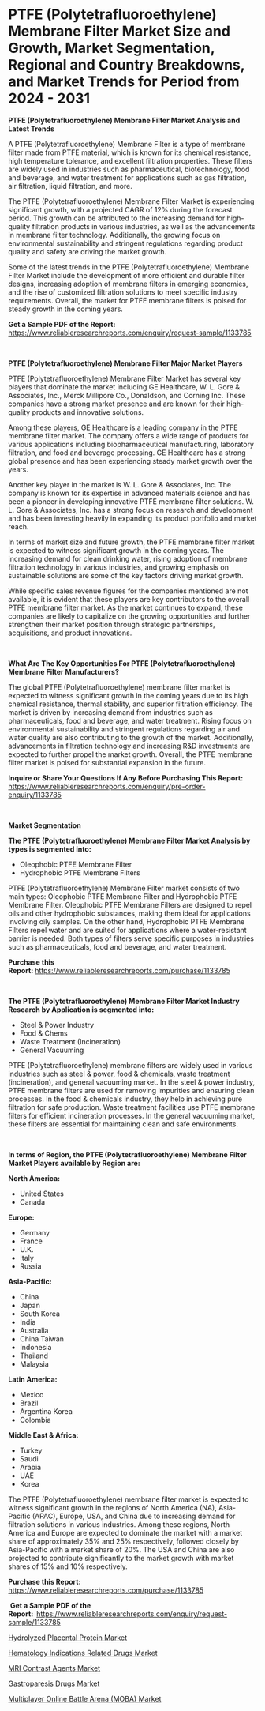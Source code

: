<p><h1>PTFE (Polytetrafluoroethylene) Membrane Filter Market Size and Growth, Market Segmentation, Regional and Country Breakdowns, and Market Trends for Period from 2024 -  2031</h1></p><p><strong>PTFE (Polytetrafluoroethylene) Membrane Filter Market Analysis and Latest Trends</strong></p>
<p><p>A PTFE (Polytetrafluoroethylene) Membrane Filter is a type of membrane filter made from PTFE material, which is known for its chemical resistance, high temperature tolerance, and excellent filtration properties. These filters are widely used in industries such as pharmaceutical, biotechnology, food and beverage, and water treatment for applications such as gas filtration, air filtration, liquid filtration, and more.</p><p>The PTFE (Polytetrafluoroethylene) Membrane Filter Market is experiencing significant growth, with a projected CAGR of 12% during the forecast period. This growth can be attributed to the increasing demand for high-quality filtration products in various industries, as well as the advancements in membrane filter technology. Additionally, the growing focus on environmental sustainability and stringent regulations regarding product quality and safety are driving the market growth.</p><p>Some of the latest trends in the PTFE (Polytetrafluoroethylene) Membrane Filter Market include the development of more efficient and durable filter designs, increasing adoption of membrane filters in emerging economies, and the rise of customized filtration solutions to meet specific industry requirements. Overall, the market for PTFE membrane filters is poised for steady growth in the coming years.</p></p>
<p><strong>Get a Sample PDF of the Report:&nbsp;</strong> <a href="https://www.reliableresearchreports.com/enquiry/request-sample/1133785">https://www.reliableresearchreports.com/enquiry/request-sample/1133785</a></p>
<p>&nbsp;</p>
<p><strong>PTFE (Polytetrafluoroethylene) Membrane Filter Major Market Players</strong></p>
<p><p>PTFE (Polytetrafluoroethylene) Membrane Filter Market has several key players that dominate the market including GE Healthcare, W. L. Gore & Associates, Inc., Merck Millipore Co., Donaldson, and Corning Inc. These companies have a strong market presence and are known for their high-quality products and innovative solutions.</p><p>Among these players, GE Healthcare is a leading company in the PTFE membrane filter market. The company offers a wide range of products for various applications including biopharmaceutical manufacturing, laboratory filtration, and food and beverage processing. GE Healthcare has a strong global presence and has been experiencing steady market growth over the years.</p><p>Another key player in the market is W. L. Gore & Associates, Inc. The company is known for its expertise in advanced materials science and has been a pioneer in developing innovative PTFE membrane filter solutions. W. L. Gore & Associates, Inc. has a strong focus on research and development and has been investing heavily in expanding its product portfolio and market reach.</p><p>In terms of market size and future growth, the PTFE membrane filter market is expected to witness significant growth in the coming years. The increasing demand for clean drinking water, rising adoption of membrane filtration technology in various industries, and growing emphasis on sustainable solutions are some of the key factors driving market growth.</p><p>While specific sales revenue figures for the companies mentioned are not available, it is evident that these players are key contributors to the overall PTFE membrane filter market. As the market continues to expand, these companies are likely to capitalize on the growing opportunities and further strengthen their market position through strategic partnerships, acquisitions, and product innovations.</p></p>
<p>&nbsp;</p>
<p><strong>What Are The Key Opportunities For PTFE (Polytetrafluoroethylene) Membrane Filter Manufacturers?</strong></p>
<p><p>The global PTFE (Polytetrafluoroethylene) membrane filter market is expected to witness significant growth in the coming years due to its high chemical resistance, thermal stability, and superior filtration efficiency. The market is driven by increasing demand from industries such as pharmaceuticals, food and beverage, and water treatment. Rising focus on environmental sustainability and stringent regulations regarding air and water quality are also contributing to the growth of the market. Additionally, advancements in filtration technology and increasing R&D investments are expected to further propel the market growth. Overall, the PTFE membrane filter market is poised for substantial expansion in the future.</p></p>
<p><strong>Inquire or Share Your Questions If Any Before Purchasing This Report:</strong> <a href="https://www.reliableresearchreports.com/enquiry/pre-order-enquiry/1133785">https://www.reliableresearchreports.com/enquiry/pre-order-enquiry/1133785</a></p>
<p>&nbsp;</p>
<p><strong>Market Segmentation</strong></p>
<p><strong>The PTFE (Polytetrafluoroethylene) Membrane Filter Market Analysis by types is segmented into:</strong></p>
<p><ul><li>Oleophobic PTFE Membrane Filter</li><li>Hydrophobic PTFE Membrane Filters</li></ul></p>
<p><p>PTFE (Polytetrafluoroethylene) Membrane Filter market consists of two main types: Oleophobic PTFE Membrane Filter and Hydrophobic PTFE Membrane Filter. Oleophobic PTFE Membrane Filters are designed to repel oils and other hydrophobic substances, making them ideal for applications involving oily samples. On the other hand, Hydrophobic PTFE Membrane Filters repel water and are suited for applications where a water-resistant barrier is needed. Both types of filters serve specific purposes in industries such as pharmaceuticals, food and beverage, and water treatment.</p></p>
<p><strong>Purchase this Report:&nbsp;</strong><a href="https://www.reliableresearchreports.com/purchase/1133785">https://www.reliableresearchreports.com/purchase/1133785</a></p>
<p>&nbsp;</p>
<p><strong>The PTFE (Polytetrafluoroethylene) Membrane Filter Market Industry Research by Application is segmented into:</strong></p>
<p><ul><li>Steel & Power Industry</li><li>Food & Chems</li><li>Waste Treatment (Incineration)</li><li>General Vacuuming</li></ul></p>
<p><p>PTFE (Polytetrafluoroethylene) membrane filters are widely used in various industries such as steel & power, food & chemicals, waste treatment (incineration), and general vacuuming market. In the steel & power industry, PTFE membrane filters are used for removing impurities and ensuring clean processes. In the food & chemicals industry, they help in achieving pure filtration for safe production. Waste treatment facilities use PTFE membrane filters for efficient incineration processes. In the general vacuuming market, these filters are essential for maintaining clean and safe environments.</p></p>
<p>&nbsp;</p>
<p><strong>In terms of Region, the PTFE (Polytetrafluoroethylene) Membrane Filter Market Players available by Region are:</strong></p>
<p>
    <p> <strong> North America: </strong>
        <ul>
            <li>United States</li>
            <li>Canada</li>
        </ul>
        </p> 
    <p> <strong> Europe: </strong>
        <ul>
            <li>Germany</li>
            <li>France</li>
            <li>U.K.</li>
            <li>Italy</li>
            <li>Russia</li>
        </ul>
        </p> 
    <p> <strong> Asia-Pacific: </strong>
        <ul>
            <li>China</li>
            <li>Japan</li>
            <li>South Korea</li>
            <li>India</li>
            <li>Australia</li>
            <li>China Taiwan</li>
            <li>Indonesia</li>
            <li>Thailand</li>
            <li>Malaysia</li>
        </ul>
        </p> 
    <p> <strong> Latin America: </strong>
        <ul>
            <li>Mexico</li>
            <li>Brazil</li>
            <li>Argentina Korea</li>
            <li>Colombia</li>
        </ul>
        </p> 
    <p> <strong> Middle East & Africa: </strong>
        <ul>
            <li>Turkey</li>
            <li>Saudi</li>
            <li>Arabia</li>
            <li>UAE</li>
            <li>Korea</li>
        </ul>
    </p>
    </p>
<p><p>The PTFE (Polytetrafluoroethylene) membrane filter market is expected to witness significant growth in the regions of North America (NA), Asia-Pacific (APAC), Europe, USA, and China due to increasing demand for filtration solutions in various industries. Among these regions, North America and Europe are expected to dominate the market with a market share of approximately 35% and 25% respectively, followed closely by Asia-Pacific with a market share of 20%. The USA and China are also projected to contribute significantly to the market growth with market shares of 15% and 10% respectively.</p></p>
<p><strong>Purchase this Report: </strong><a href="https://www.reliableresearchreports.com/purchase/1133785">https://www.reliableresearchreports.com/purchase/1133785</a></p>
<p>&nbsp;<strong>Get a Sample PDF of the Report:&nbsp;&nbsp;</strong><a href="https://www.reliableresearchreports.com/enquiry/request-sample/1133785">https://www.reliableresearchreports.com/enquiry/request-sample/1133785</a></p>
<p><strong></strong></p>
<p><p><a href="https://medium.com/@chiragreportprime1/hydrolyzed-placental-protein-market-competitive-analysis-market-trends-and-forecast-to-2031-ffd1855d5ae1">Hydrolyzed Placental Protein Market</a></p><p><a href="https://github.com/Glendatilghmankmgz0rbhwpy/Market-Research-Report-List-1/blob/main/hematology-indications-related-drugs-market.md">Hematology Indications Related Drugs Market</a></p><p><a href="https://medium.com/@effiemills56867/mri-contrast-agents-market-size-cagr-trends-2024-2030-c5c65e523cfa">MRI Contrast Agents Market</a></p><p><a href="https://medium.com/@chiragreportprime1/gastroparesis-drugs-market-comprehensive-assessment-by-type-application-and-geography-c53b600e0359">Gastroparesis Drugs Market</a></p><p><a href="https://github.com/BryceTownsendr/Market-Research-Report-List-3/blob/main/multiplayer-online-battle-arena-moba-market.md">Multiplayer Online Battle Arena (MOBA) Market</a></p></p>